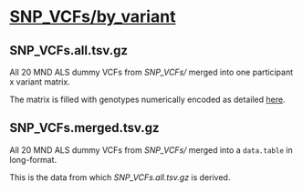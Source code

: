 # [SNP_VCFs/by_variant](https://github.com/DEMON-NEUROHACK/Challenge-3-London-Team-C/tree/main/data/SNP_VCFs/by_variant) 

## SNP_VCFs.all.tsv.gz 

All 20 MND ALS dummy VCFs from *SNP_VCFs/* merged into one participant x variant matrix.

The matrix is filled with genotypes numerically encoded as detailed [here](https://github.com/DEMON-NEUROHACK/Challenge-3-London-Team-C/blob/main/data/genotype_encodings.csv). 

## SNP_VCFs.merged.tsv.gz 

All 20 MND ALS dummy VCFs from *SNP_VCFs/* merged into a `data.table` in long-format. 

This is the data from which *SNP_VCFs.all.tsv.gz* is derived.  
